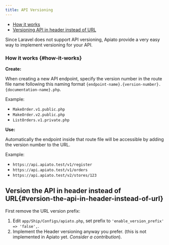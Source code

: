 ```yaml
---
title: API Versioning
---
```


- [How it works](#how-it-works)
- [Versioning API in header instead of URL](#version-the-api-in-header-instead-of-url)

Since Laravel does not support API versioning, Apiato provide a very easy way to implement versioning for your API.

### How it works {#how-it-works}

**Create:**

When creating a new API endpoint, specify the version number in the route file name following this naming format `{endpoint-name}.{version-number}.{documentation-name}.php`.

Example:

- `MakeOrder.v1.public.php`
- `MakeOrder.v2.public.php`
- `ListOrders.v1.private.php`

**Use:**

Automatically the endpoint inside that route file will be accessible by adding the version number to the URL.

Example:

- `https://api.apiato.test/v1/register`
- `https://api.apiato.test/v1/orders`
- `https://api.apiato.test/v2/stores/123`

## Version the API in header instead of URL{#version-the-api-in-header-instead-of-url}

First remove the URL version prefix:

1. Edit `app/Ship/Configs/apiato.php`, set prefix to `'enable_version_prefix' => 'false',`.
2. Implement the Header versioning anyway you prefer. (this is not implemented in Apiato yet. _Consider a contribution_).
